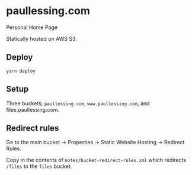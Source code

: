 # paullessing.com
Personal Home Page

Statically hosted on AWS S3.

## Deploy
```
yarn deploy
```

## Setup
Three buckets; `paullessing.com`, `www.paullessing.com`, and files.paullessing.com.

## Redirect rules
Go to the main bucket -> Properties -> Static Website Hosting -> Redirect Rules.

Copy in the contents of `notes/bucket-redirect-rules.xml` which redirects `/files` to the `files` bucket.
